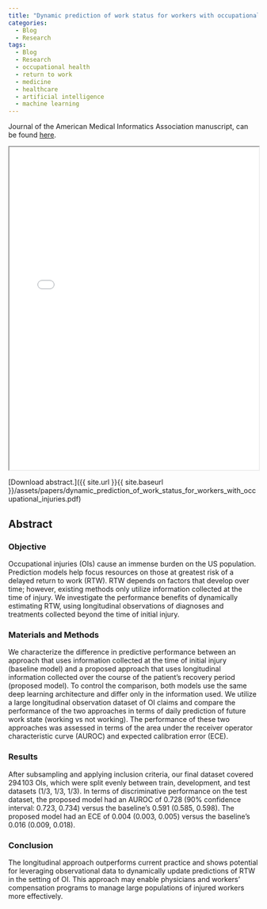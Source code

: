 ```yaml
---
title: "Dynamic prediction of work status for workers with occupational injuries: assessing the value of longitudinal observations"
categories:
  - Blog
  - Research
tags:
  - Blog
  - Research
  - occupational health
  - return to work
  - medicine
  - healthcare
  - artificial intelligence
  - machine learning
---
```


Journal of the American Medical Informatics Association manuscript, can be found [here](https://doi.org/10.1093/jamia/ocac130).


<iframe src="{{ site.url }}{{ site.baseurl }}/assets/papers/dynamic_prediction_of_work_status_for_workers_with_occupational_injuries.pdf" 
    style="aspect-ratio: 8.5 / 11;"
    width="100%" 
>
</iframe>

[Download abstract.]({{ site.url }}{{ site.baseurl }}/assets/papers/dynamic_prediction_of_work_status_for_workers_with_occupational_injuries.pdf)

## Abstract
### Objective
Occupational injuries (OIs) cause an immense burden on the US population. Prediction models help focus resources on those at greatest risk of a delayed return to work (RTW). RTW depends on factors that develop over time; however, existing methods only utilize information collected at the time of injury. We investigate the performance benefits of dynamically estimating RTW, using longitudinal observations of diagnoses and treatments collected beyond the time of initial injury.

### Materials and Methods
We characterize the difference in predictive performance between an approach that uses information collected at the time of initial injury (baseline model) and a proposed approach that uses longitudinal information collected over the course of the patient’s recovery period (proposed model). To control the comparison, both models use the same deep learning architecture and differ only in the information used. We utilize a large longitudinal observation dataset of OI claims and compare the performance of the two approaches in terms of daily prediction of future work state (working vs not working). The performance of these two approaches was assessed in terms of the area under the receiver operator characteristic curve (AUROC) and expected calibration error (ECE).

### Results
After subsampling and applying inclusion criteria, our final dataset covered 294 103 OIs, which were split evenly between train, development, and test datasets (1/3, 1/3, 1/3). In terms of discriminative performance on the test dataset, the proposed model had an AUROC of 0.728 (90% confidence interval: 0.723, 0.734) versus the baseline’s 0.591 (0.585, 0.598). The proposed model had an ECE of 0.004 (0.003, 0.005) versus the baseline’s 0.016 (0.009, 0.018).

### Conclusion
The longitudinal approach outperforms current practice and shows potential for leveraging observational data to dynamically update predictions of RTW in the setting of OI. This approach may enable physicians and workers’ compensation programs to manage large populations of injured workers more effectively.
